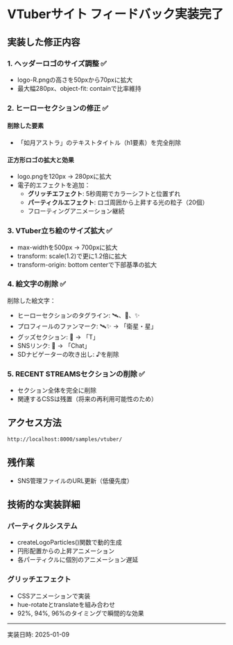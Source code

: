 # VTuberサイト フィードバック実装完了

## 実装した修正内容

### 1. ヘッダーロゴのサイズ調整 ✅
- logo-R.pngの高さを50pxから70pxに拡大
- 最大幅280px、object-fit: containで比率維持

### 2. ヒーローセクションの修正 ✅
#### 削除した要素
- 「如月アストラ」のテキストタイトル（h1要素）を完全削除

#### 正方形ロゴの拡大と効果
- logo.pngを120px → 280pxに拡大
- 電子的エフェクトを追加：
  - **グリッチエフェクト**: 5秒周期でカラーシフトと位置ずれ
  - **パーティクルエフェクト**: ロゴ周囲から上昇する光の粒子（20個）
  - フローティングアニメーション継続

### 3. VTuber立ち絵のサイズ拡大 ✅
- max-widthを500px → 700pxに拡大
- transform: scale(1.2)で更に1.2倍に拡大
- transform-origin: bottom centerで下部基準の拡大

### 4. 絵文字の削除 ✅
削除した絵文字：
- ヒーローセクションのタグライン: 🛰️、🎤、✨
- プロフィールのファンマーク: 🛰️✨ → 「衛星・星」
- グッズセクション: 👕 → 「T」
- SNSリンク: 💬 → 「Chat」
- SDナビゲーターの吹き出し: ♪を削除

### 5. RECENT STREAMSセクションの削除 ✅
- セクション全体を完全に削除
- 関連するCSSは残置（将来の再利用可能性のため）

## アクセス方法
```bash
http://localhost:8000/samples/vtuber/
```

## 残作業
- SNS管理ファイルのURL更新（低優先度）

## 技術的な実装詳細

### パーティクルシステム
- createLogoParticles()関数で動的生成
- 円形配置からの上昇アニメーション
- 各パーティクルに個別のアニメーション遅延

### グリッチエフェクト
- CSSアニメーションで実装
- hue-rotateとtranslateを組み合わせ
- 92%, 94%, 96%のタイミングで瞬間的な効果

---
実装日時: 2025-01-09